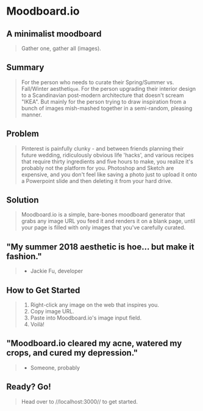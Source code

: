 # Moodboard.io #

<!-- 
> This material was originally posted [here](http://www.quora.com/What-is-Amazons-approach-to-product-development-and-product-management). It is reproduced here for posterities sake.

There is an approach called "working backwards" that is widely used at Amazon. They work backwards from the customer, rather than starting with an idea for a product and trying to bolt customers onto it. While working backwards can be applied to any specific product decision, using this approach is especially important when developing new products or features.

For new initiatives a product manager typically starts by writing an internal press release announcing the finished product. The target audience for the press release is the new/updated product's customers, which can be retail customers or internal users of a tool or technology. Internal press releases are centered around the customer problem, how current solutions (internal or external) fail, and how the new product will blow away existing solutions.

If the benefits listed don't sound very interesting or exciting to customers, then perhaps they're not (and shouldn't be built). Instead, the product manager should keep iterating on the press release until they've come up with benefits that actually sound like benefits. Iterating on a press release is a lot less expensive than iterating on the product itself (and quicker!).

If the press release is more than a page and a half, it is probably too long. Keep it simple. 3-4 sentences for most paragraphs. Cut out the fat. Don't make it into a spec. You can accompany the press release with a FAQ that answers all of the other business or execution questions so the press release can stay focused on what the customer gets. My rule of thumb is that if the press release is hard to write, then the product is probably going to suck. Keep working at it until the outline for each paragraph flows. 

Oh, and I also like to write press-releases in what I call "Oprah-speak" for mainstream consumer products. Imagine you're sitting on Oprah's couch and have just explained the product to her, and then you listen as she explains it to her audience. That's "Oprah-speak", not "Geek-speak".

Once the project moves into development, the press release can be used as a touchstone; a guiding light. The product team can ask themselves, "Are we building what is in the press release?" If they find they're spending time building things that aren't in the press release (overbuilding), they need to ask themselves why. This keeps product development focused on achieving the customer benefits and not building extraneous stuff that takes longer to build, takes resources to maintain, and doesn't provide real customer benefit (at least not enough to warrant inclusion in the press release).
 -->
 
## A minimalist moodboard ##
  > Gather one, gather all (images).

## Summary ##
  > For the person who needs to curate their Spring/Summer vs. Fall/Winter aestheti`que`. 
  > For the person upgrading their interior design to a Scandinavian post-modern architecture that doesn't scream "IKEA".
  > But mainly for the person trying to draw inspiration from a bunch of images mish-mashed together in a semi-random, pleasing manner.

## Problem ##
  > Pinterest is painfully clunky - and between friends planning their future wedding, ridiculously obvious life 'hacks', and various recipes that require thirty ingredients and five hours to make, you realize it's probably not the platform for you. 
  > Photoshop and Sketch are expensive, and you don't feel like saving a photo just to upload it onto a Powerpoint slide and then deleting it from your hard drive.

## Solution ##
  > Moodboard.io is a simple, bare-bones moodboard generator that grabs any image URL you feed it and renders it on a blank page, until your page is filled with only images that you've carefully curated.

## "My summer 2018 aesthetic is hoe... but make it fashion." ##
  > - Jackie Fu, developer

## How to Get Started ##
  > 1. Right-click any image on the web that inspires you.
  > 2. Copy image URL.
  > 3. Paste into Moodboard.io's image input field.
  > 4. Voilà!

## "Moodboard.io cleared my acne, watered my crops, and cured my depression." ##
  > - Someone, probably 

## Ready? Go! ##
  > Head over to //localhost:3000// to get started.